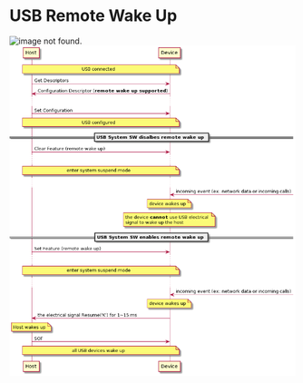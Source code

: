 # USB Remote Wake Up

![image not found.](./img/ntb_layout_16.png)
![USB_RemoteWakeUp_SequenceDiagram.png not found.](./img/USB_RemoteWakeUp_SequenceDiagram.png)
